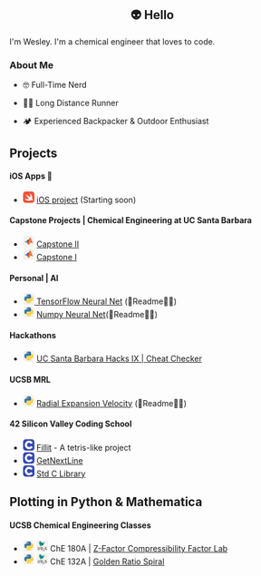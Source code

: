 ## <div align="center"> 👽 Hello 
I'm Wesley. I'm a chemical engineer that loves to code. 

### About Me  
  
- 🤓 Full-Time Nerd  
  
- 🏃‍♂️ Long Distance Runner  
  
- 🏕️ Experienced Backpacker & Outdoor Enthusiast  
  
## Projects

#### iOS Apps 📱
 - <img src="./icons/Swift.svg" width="20"> [iOS project]() (Starting soon) 

#### Capstone Projects | Chemical Engineering at UC Santa Barbara 
 - <img src="./icons/Matlab-Light.svg" width="20"> [Capstone II](https://github.com/wesleyZero/capstone_II/tree/main) 
 - <img src="./icons/Matlab-Light.svg" width="20"> [Capstone I](https://github.com/wesleyZero/ChE_Capstone/blob/newBranch/README.md) 

#### Personal | AI
- [<img src="./icons/Python-Light.svg" width="20"> TensorFlow Neural Net](https://github.com/wesleyZero/tensorflow_neural_net) (🚧Readme👷‍♂️) 
- <img src="./icons/Python-Light.svg" width="20"> [Numpy Neural Net](https://github.com/wesleyZero/numpy_neural_net)(🚧Readme👷‍♂️) 

#### Hackathons
- <img src="./icons/Python-Light.svg" width="20"> [UC Santa Barbara Hacks IX | Cheat Checker](https://github.com/wesleyZero/ucsb_hacks_ix) 

#### UCSB MRL
- <img src="./icons/Python-Light.svg" width="20"> [Radial Expansion Velocity](https://github.com/wesleyZero/Radial_Expansion_Velocity_UCSB-MRL) (🚧Readme👷‍♂️)

#### 42 Silicon Valley Coding School
- <img src="./icons/C.svg" width="20"> [Fillit](https://github.com/wesleyZero/fillit_42SiliconValley) - A tetris-like project
- <img src="./icons/C.svg" width="20"> [GetNextLine](https://github.com/wesleyZero/Get_Next_Line_42SiliconValley) 
- <img src="./icons/C.svg" width="20"> [Std C Library](https://github.com/wesleyZero/Std_C_Library_42SiliconValley) 

## Plotting in Python & Mathematica 
#### UCSB Chemical Engineering Classes
- <img src="./icons/Python-Light.svg" width="20"> <img src="./icons/LaTeX-Light.svg" width="20"> ChE 180A | [Z-Factor Compressibility Factor Lab](https://github.com/wesleyZero/Z_Factors_UCSB-ChE) 
- <img src="./icons/Python-Light.svg" width="20"> <img src="./icons/LaTeX-Light.svg" width="20"> ChE 132A | [Golden Ratio Spiral](https://github.com/wesleyZero/GoldenRatio_Mathematica_UCSB-ChE)



